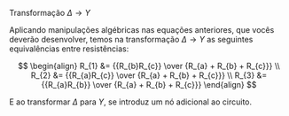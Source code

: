 <div class="cabecalho">

Transformação $\Delta \rightarrow Y$

</div>
<div class="conteudo normal">

Aplicando manipulações algébricas nas equações anteriores, que vocês deverão desenvolver, temos na transformação $\Delta \rightarrow Y$ as seguintes equivalências entre resistências:

$$
\begin{align}
R_{1} &= {{R_{b}R_{c}} \over {R_{a} + R_{b} + R_{c}}} \\
R_{2} &= {{R_{a}R_{c}} \over {R_{a} + R_{b} + R_{c}}} \\
R_{3} &= {{R_{a}R_{b}} \over {R_{a} + R_{b} + R_{c}}} 
\end{align}
$$

E ao transformar $\Delta$ para $Y$, se introduz um nó adicional ao circuito.

</div>
